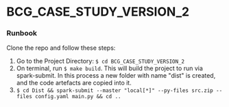 # BCG_CASE_STUDY_VERSION_2

### Runbook
Clone the repo and follow these steps:
1. Go to the Project Directory: `$ cd BCG_CASE_STUDY_VERSION_2`
2. On terminal, run `$ make build`. This will build the project to run via spark-submit. In this process a new folder with 
   name "dist" is created, and the code artefacts are copied into it.
3. `$ cd Dist && spark-submit --master "local[*]" --py-files src.zip --files config.yaml main.py && cd ..`
